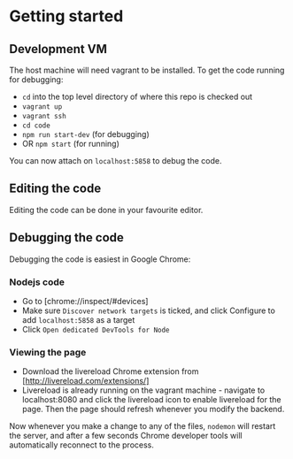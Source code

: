 # Getting started
## Development VM
The host machine will need vagrant to be installed.
To get the code running for debugging:
* `cd` into the top level directory of where this repo is checked out
* `vagrant up`
* `vagrant ssh`
* `cd code`
* `npm run start-dev` (for debugging)
* OR `npm start` (for running)

You can now attach on `localhost:5858` to debug the code.

## Editing the code
Editing the code can be done in your favourite editor.

## Debugging the code
Debugging the code is easiest in Google Chrome:
### Nodejs code
* Go to [chrome://inspect/#devices]
* Make sure `Discover network targets` is ticked, and click Configure to add `localhost:5858` as a target
* Click `Open dedicated DevTools for Node`
### Viewing the page
* Download the livereload Chrome extension from [http://livereload.com/extensions/]
* Livereload is already running on the vagrant machine - navigate to localhost:8080 and click the livereload icon to enable livereload for the page. Then the page should refresh whenever you modify the backend.

Now whenever you make a change to any of the files, `nodemon` will restart the server, and after a few seconds Chrome developer tools will automatically reconnect to the process.
